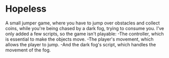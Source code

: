 # Hopeless
A small jumper game, where you have to jump over obstacles and collect coins, while you're being chased by a dark fog, trying to consume you.
I've only added a few scripts, so the game isn't playable:
-The controller, which is essential to make the objects move.
-The player's movement, which allows the player to jump.
-And the dark fog's script, which handles the movement of the fog.
